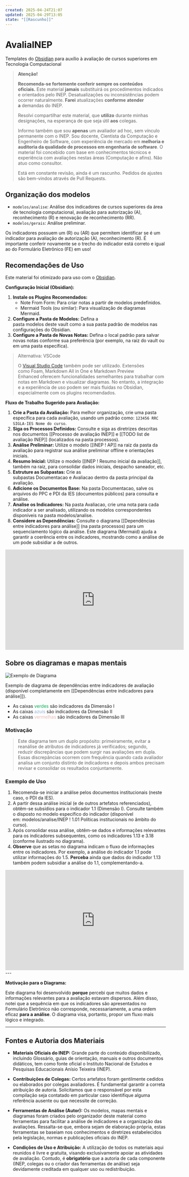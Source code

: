 ```yaml
---
created: 2025-04-24T21:07
updated: 2025-04-29T13:05
state: "[[Rascunho]]"
---
```


# AvaliaINEP

Templates do [Obsidian](https://obdisian.md) para auxílio à avaliação de cursos superiores em Tecnologia Computacional

> **Atenção!**
>
> **Recomenda-se fortemente conferir sempre os conteúdos oficiais.** Este material **jamais** substituirá os procedimentos indicados e orientados pelo INEP. Desatualizações ou inconsistências podem ocorrer naturalmente. **Farei** atualizações **conforme** **atender a** demandas do INEP.
>
> Resolvi compartilhar este material, que **utilizo** durante minhas designações, na esperança de que seja útil **aos** colegas.
>
> Informo também que sou **apenas** um avaliador ad hoc, sem vínculo permanente com o INEP. Sou docente, Cientista da Computação e Engenheiro de Software, com experiência de mercado em **melhoria e auditoria da qualidade de processos em engenharia de software**. O material foi concebido com base em conhecimentos técnicos e experiência com avaliações nestas áreas (Computação e afins). Não atuo como consultor.
>
> Está em constante revisão, ainda é um rascunho. Pedidos de ajustes são bem-vindos através de Pull Requests.

## Organização dos modelos

- `modelos/analise`: Análise dos indicadores de cursos superiores da área de tecnologia computacional, avaliação para autorização (A), reconhecimento (R) e renovação de reconhecimento (RR).
- `modelos/gerais`: Análise preliminar.

Os indicadores possuem um (R) ou (AR) que permitem identificar se é um indicador para avaliação de autorização (A), reconhecimento (R). É importante conferir novamente se o trecho do indicador está correto e igual ao do Formulário Eletrônico (FE) em uso!

## Recomendações de Uso

Este material foi otimizado para uso com o [Obsidian](https://www.google.com/url?sa=E&q=https%3A%2F%2Fobsidian.md%2F).

**Configuração Inicial (Obsidian):**

1. **Instale os Plugins Recomendados:**
	- Note From Form: Para criar notas a partir de modelos predefinidos.		
	- Mermaid Tools (ou similar): Para visualização de diagramas Mermaid.
2. **Configure a Pasta de Modelos:** Defina a pasta modelos deste vault como a sua pasta padrão de modelos nas configurações do Obsidian.
3. **Configure a Pasta de Novas Notas:** Defina o local padrão para salvar novas notas conforme sua preferência (por exemplo, na raiz do vault ou em uma pasta específica).

> Alternativa: VSCode  
>
> O [Visual Studio Code](https://www.google.com/url?sa=E&q=https%3A%2F%2Fcode.visualstudio.com%2F) também pode ser utilizado. Extensões como Foam, Markdown All in One e Markdown Preview Enhanced oferecem funcionalidades semelhantes para trabalhar com notas em Markdown e visualizar diagramas. No entanto, a integração e a experiência de uso podem ser mais fluidas no Obsidian, especialmente com os plugins recomendados.

**Fluxo de Trabalho Sugerido para Avaliação:**

1. **Crie a Pasta da Avaliação:** Para melhor organização, crie uma pasta específica para cada avaliação, usando um padrão como: `123456 RRC SIGLA-IES Nome do curso`.
2. **Siga os Processos Definidos:** Consulte e siga as diretrizes descritas nos documentos [[Processo de avaliação INEP]] e [[TODO list de avaliação INEP]] (localizados na pasta processos).
3. **Análise Preliminar:** Utilize o modelo [[INEP ! AP]] na raiz da pasta da avaliação para registrar sua análise preliminar offline e orientações iniciais.
4. **Resumo Inicial:** Utilize o modelo [[INEP ! Resumo inicial da avaliação]], também na raiz, para consolidar dados iniciais, despacho saneador, etc.
5. **Estruture as Subpastas:** Crie as subpastas Documentacao e Avaliacao dentro da pasta principal da avaliação.
6. **Adicione os Documentos Base:** Na pasta Documentacao, salve os arquivos do PPC e PDI da IES (documentos públicos) para consulta e análise.
7. **Analise os Indicadores:** Na pasta Avaliacao, crie uma nota para cada indicador a ser analisado, utilizando os modelos correspondentes disponíveis na pasta modelos/analise.
8. **Considere as Dependências:** Consulte o diagrama [[Dependências entre indicadores para análise]] (na pasta processos) para um sequenciamento lógico da análise. Este diagrama (Mermaid) ajuda a garantir a coerência entre os indicadores, mostrando como a análise de um pode subsidiar a de outros.

<iframe width="560" height="315" src="https://www.youtube.com/embed/03DgCbd7eDg?si=YOn0SlpcP7DcZoMM" title="YouTube video player" frameborder="0" allow="accelerometer; autoplay; clipboard-write; encrypted-media; gyroscope; picture-in-picture; web-share" referrerpolicy="strict-origin-when-cross-origin" allowfullscreen></iframe>

## Sobre os diagramas e mapas mentais

![Exemplo de Diagrama](<imagens/README - image 001.png>)

Exemplo de diagrama de dependências entre indicadores de avaliação (disponível completamente em [[Dependências entre indicadores para análise]]).

- As caixas <font color="#00b050">verdes</font> são indicadores da Dimensão I
- As caixas <font color="#95b3d7">azuis</font> são indicadores da Dimensão II
- As caixas <font color="#e5b9b7">vermelhas</font> são indicadores da Dimensão III

### Motivação

> Este diagrama tem um duplo propósito: primeiramente, evitar a reanálise de atributos de indicadores já verificados; segundo, reduzir discrepâncias que podem surgir nas avaliações em dupla. Essas discrepâncias ocorrem com frequência quando cada avaliador analisa um conjunto distinto de indicadores e depois ambos precisam revisar e consolidar os resultados conjuntamente.

### Exemplo de Uso

 1. Recomenda-se iniciar a análise pelos documentos institucionais (neste caso, o PDI da IES).
 2. A partir dessa análise inicial (e de outros artefatos referenciados), obtêm-se subsídios para o indicador 1.1 (Dimensão I). Consulte também o disposto no modelo específico do indicador (disponível em: modelos/analise/INEP ! 1.01 Políticas institucionais no âmbito do curso).
 3. Após consolidar essa análise, obtêm-se dados e informações relevantes para os indicadores subsequentes, como os indicadores 1.13 e 3.18 (conforme ilustrado no diagrama).
 4. **Observe** que as setas no diagrama indicam o fluxo de informações entre os indicadores. Por exemplo, a análise do indicador 1.1 pode utilizar informações do 1.5. **Perceba** ainda que dados do indicador 1.13 também podem subsidiar a análise do 1.1, complementando-a.

<iframe width="560" height="315" src="https://www.youtube.com/embed/IsS4KB2Pxcg?si=AgqybYmIoCBxriRs" title="YouTube video player" frameborder="0" allow="accelerometer; autoplay; clipboard-write; encrypted-media; gyroscope; picture-in-picture; web-share" referrerpolicy="strict-origin-when-cross-origin" allowfullscreen></iframe>
---

**Motivação para o Diagrama:**

Este diagrama foi desenvolvido **porque** percebi que muitos dados e informações relevantes para a avaliação estavam dispersos. Além disso, notei que a sequência em que os indicadores são apresentados no Formulário Eletrônico não corresponde, necessariamente, a uma ordem eficaz **para a análise**. O diagrama visa, portanto, propor um fluxo mais lógico e integrado.

---

## Fontes e Autoria dos Materiais

- **Materiais Oficiais do INEP:** Grande parte do conteúdo disponibilizado, incluindo Glossário, guias de orientação, manuais e outros documentos didáticos, tem como fonte oficial o Instituto Nacional de Estudos e Pesquisas Educacionais Anísio Teixeira (INEP).

- **Contribuições de Colegas:** Certos artefatos foram gentilmente cedidos ou elaborados por colegas avaliadores. É fundamental garantir a correta atribuição de autoria. Solicitamos que o responsável por esta compilação seja contatado em particular caso identifique alguma referência ausente ou que necessite de correção.
	 
- **Ferramentas de Análise (Autor):** Os modelos, mapas mentais e diagramas foram criados pelo organizador deste material como ferramentas para facilitar a análise de indicadores e a organização das avaliações. Ressalta-se que, embora sejam de elaboração própria, estas ferramentas se baseiam nos conhecimentos e diretrizes estabelecidos pela legislação, normas e publicações oficiais do INEP.

- **Condições de Uso e Atribuição:** A utilização de todos os materiais aqui reunidos é livre e gratuita, visando exclusivamente apoiar as atividades de avaliação. Contudo, é **obrigatório** que a autoria de cada componente (INEP, colegas ou o criador das ferramentas de análise) seja devidamente creditada em qualquer uso ou redistribuição.
